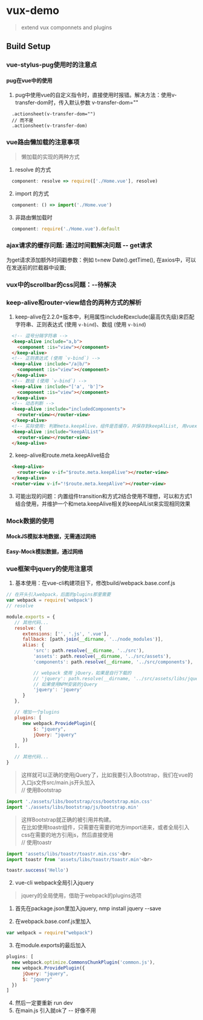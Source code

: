 # vux-demo

> extend vux componnets and plugins

## Build Setup

### vue-stylus-pug使用时的注意点

#### pug在vue中的使用

1. pug中使用vue的自定义指令时，直接使用时报错。解决方法：使用v-transfer-dom时，传入默认参数 v-transfer-dom=""

```pug
  .actionsheet(v-transfer-dom="")
  // 而不是
  .actionsheet(v-transfer-dom)
```

### vue路由懒加载的注意事项

> 懒加载的实现的两种方式

1. resolve 的方式

```js
  component: resolve => require(['./Home.vue'], resolve)
```

2. import 的方式

```js
  component: () => import('./Home.vue')
```

3. 非路由懒加载时

```js
  component: require('./Home.vue').default

```

### ajax请求的缓存问题: 通过时间戳解决问题 -- get请求

为get请求添加额外时间戳参数：例如 t=new Date().getTime(), 在axios中，可以在发送前的拦截器中设置;

### vux中的scrollbar的css问题：--待解决

### keep-alive和router-view结合的两种方式的解析

1. keep-alive在2.2.0+版本中，利用属性include和exclude(最高优先级)来匹配 字符串、正则表达式 (使用 `v-bind`)、数组 (使用 `v-bind`)

```html
  <!-- 逗号分隔字符串 -->
  <keep-alive include="a,b">
    <component :is="view"></component>
  </keep-alive>
  <!-- 正则表达式 (使用 `v-bind`) -->
  <keep-alive :include="/a|b/">
    <component :is="view"></component>
  </keep-alive>
  <!-- 数组 (使用 `v-bind`) -->
  <keep-alive :include="['a', 'b']">
    <component :is="view"></component>
  </keep-alive>
  <!-- 动态判断 -->
  <keep-alive :include="includedComponents">
    <router-view></router-view>
  </keep-alive>
  <!-- 实际使用: 判断meta.keepAlive，组件是否缓存，并保存到keepAlList, 用vuex管理; -->
  <keep-alive :include="keepAlList">
    <router-view></router-view>
  </keep-alive>
```
2. keep-alive和route.meta.keepAlive结合

```html
  <keep-alive>
    <router-view v-if="$route.meta.keepAlive"></router-view>
  </keep-alive>
  <router-view v-if="!$route.meta.keepAlive"></router-view>
```

3. 可能出现的问题：内置组件transition和方式2结合使用不理想，可以和方式1结合使用，并维护一个和meta.keepAlive相关的keepAlList来实现相同效果

### Mock数据的使用

#### MockJS模拟本地数据，无需通过网络

#### Easy-Mock模拟数据，通过网络

### vue框架中jquery的使用注意项

1. 基本使用：在vue-cli构建项目下，修改build/webpack.base.conf.js

```js
// 在开头引入webpack，后面的plugins那里需要
var webpack = require('webpack')
// resolve

module.exports = {
   // 其他代码...
   resolve: {
      extensions: ['', '.js', '.vue'],
      fallback: [path.join(__dirname, '../node_modules')],
      alias: {
          'src': path.resolve(__dirname, '../src'),
          'assets': path.resolve(__dirname, '../src/assets'),
          'components': path.resolve(__dirname, '../src/components'),

          // webpack 使用 jQuery，如果是自行下载的
          // 'jquery': path.resolve(__dirname, '../src/assets/libs/jquery/jquery.min'),
          // 如果使用NPM安装的jQuery
          'jquery': 'jquery'
      }
   },

   // 增加一个plugins
   plugins: [
      new webpack.ProvidePlugin({
          $: "jquery",
          jQuery: "jquery"
      })
   ],

   // 其他代码...
}
```

> 这样就可以正确的使用jQuery了，比如我要引入Bootstrap，我们在vue的入口js文件src/main.js开头加入<br>
// 使用Bootstrap<br>
```js
import './assets/libs/bootstrap/css/bootstrap.min.css'
import './assets/libs/bootstrap/js/bootstrap.min'
```
> 这样Bootstrap就正确的被引用并构建。<br>
在比如使用toastr组件，只需要在需要的地方import进来，或者全局引入css在需要的地方引用js，然后直接使用<br>
// 使用toastr
```js
import 'assets/libs/toastr/toastr.min.css'<br>
import toastr from 'assets/libs/toastr/toastr.min'<br>

toastr.success('Hello')
```

2. vue-cli webpack全局引入jquery

> jquery的全局使用，借助于webpack的plugins选项

  1. 首先在package.json里加入jquery, nmp install jquery --save

  2. 在webpack.base.conf.js里加入
  ```js
  var webpack = require("webpack")
  ```
  3. 在module.exports的最后加入
  ```js
  plugins: [
    new webpack.optimize.CommonsChunkPlugin('common.js'),
    new webpack.ProvidePlugin({
        jQuery: "jquery",
        $: "jquery"
    })
  ]
  ```
  4. 然后一定要重新 run dev
  5. 在main.js 引入就ok了 -- 好像不用

